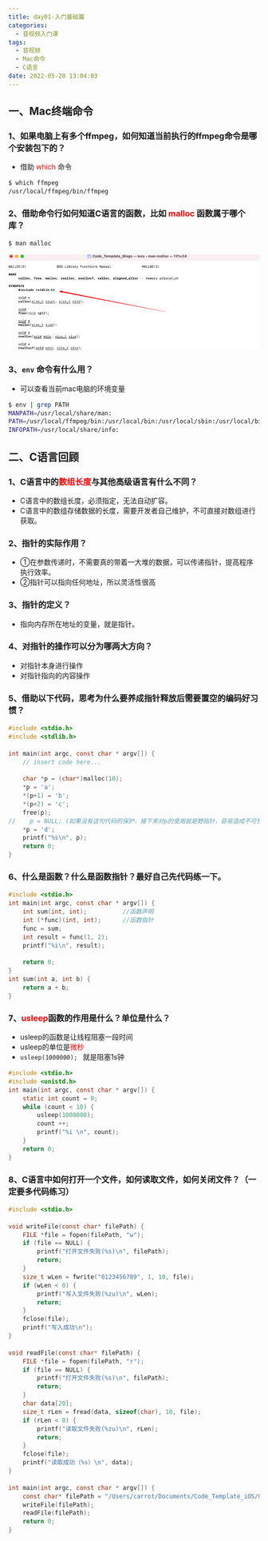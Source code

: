 ```yaml
---
title: day01-入门基础篇
categories:
  - 音视频入门课
tags:
  - 音视频
  - Mac命令
  - C语言
date: 2022-05-28 13:04:03
---
```




## 一、Mac终端命令



### 1、如果电脑上有多个ffmpeg，如何知道当前执行的ffmpeg命令是哪个安装包下的？

- 借助 <font color="red">which</font> 命令

```sh
$ which ffmpeg
/usr/local/ffmpeg/bin/ffmpeg
```



### 2、借助命令行如何知道C语言的函数，比如 <font color="red">malloc</font> 函数属于哪个库？

```sh
$ man malloc
```



![image-20220528133251618](day01入门基础篇/image-20220528133251618.png)



### 3、`env` 命令有什么用？

- 可以查看当前mac电脑的环境变量

```sh
$ env | grep PATH
MANPATH=/usr/local/share/man:
PATH=/usr/local/ffmpeg/bin:/usr/local/bin:/usr/local/sbin:/usr/local/bin:/usr/bin:/bin:/usr/sbin:/sbin:/Library/Apple/usr/bin
INFOPATH=/usr/local/share/info:
```





## 二、C语言回顾



### 1、C语言中的<font color="red">数组长度</font>与其他高级语言有什么不同？

- C语言中的数组长度，必须指定，无法自动扩容。
- C语言中的数组存储数据的长度，需要开发者自己维护，不可直接对数组进行获取。



### 2、指针的实际作用？

- ①在参数传递时，不需要真的带着一大堆的数据，可以传递指针，提高程序执行效率。
- ②指针可以指向任何地址，所以灵活性很高



### 3、指针的定义？

- 指向内存所在地址的变量，就是指针。



### 4、对指针的操作可以分为哪两大方向？

- 对指针本身进行操作
- 对指针指向的内容操作



### 5、借助以下代码，思考为什么要养成指针释放后需要置空的编码好习惯？

```c
#include <stdio.h>
#include <stdlib.h>

int main(int argc, const char * argv[]) {
    // insert code here...
    
    char *p = (char*)malloc(10);
    *p = 'a';
    *(p+1) = 'b';
    *(p+2) = 'c';
    free(p);
//    p = NULL; (如果没有这句代码的保护，接下来对p的使用就是野指针，容易造成不可预知的错误)
    *p = 'd';
    printf("%s\n", p);
    return 0;
}
```



### 6、什么是函数？什么是函数指针？最好自己先代码练一下。

```C
#include <stdio.h>
int main(int argc, const char * argv[]) {
    int sum(int, int);          //函数声明
    int (*func)(int, int);      //函数指针
    func = sum;
    int result = func(1, 2);
    printf("%i\n", result);
    
    return 0;
}
int sum(int a, int b) {
    return a + b;
}
```



### 7、<font color="red">usleep</font>函数的作用是什么？单位是什么？

- usleep的函数是让线程阻塞一段时间
- usleep的单位是<font color="red">微秒</font>
- `usleep(1000000); ` 就是阻塞1s钟

```C
#include <stdio.h>
#include <unistd.h>
int main(int argc, const char * argv[]) {
    static int count = 0;
    while (count < 10) {
        usleep(1000000);
        count ++;
        printf("%i \n", count);
    }
    return 0;
}
```



### 8、C语言中如何打开一个文件，如何读取文件，如何关闭文件？（一定要多代码练习）

```c
#include <stdio.h>

void writeFile(const char* filePath) {
    FILE *file = fopen(filePath, "w");
    if (file == NULL) {
        printf("打开文件失败(%s)\n", filePath);
        return;
    }
    size_t wLen = fwrite("0123456789", 1, 10, file);
    if (wLen < 0) {
        printf("写入文件失败(%zu)\n", wLen);
        return;
    }
    fclose(file);
    printf("写入成功\n");
}

void readFile(const char* filePath) {
    FILE *file = fopen(filePath, "r");
    if (file == NULL) {
        printf("打开文件失败(%s)\n", filePath);
        return;
    }
    char data[20];
    size_t rLen = fread(data, sizeof(char), 10, file);
    if (rLen < 0) {
        printf("读取文件失败(%zu)\n", rLen);
        return;
    }
    fclose(file);
    printf("读取成功（%s）\n", data);
}

int main(int argc, const char * argv[]) {
    const char* filePath = "/Users/carrot/Documents/Code_Template_iOS/01_音视频/10_李超/01_第一季/CDemo/Data/readFileName.txt";
    writeFile(filePath);
    readFile(filePath);
    return 0;
}
```





